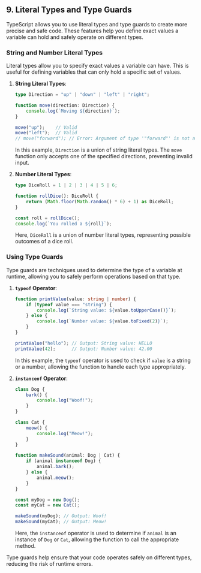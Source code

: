 ## 9. Literal Types and Type Guards

TypeScript allows you to use literal types and type guards to create more precise and safe code. These features help you define exact values a variable can hold and safely operate on different types.

### String and Number Literal Types

Literal types allow you to specify exact values a variable can have. This is useful for defining variables that can only hold a specific set of values.

1. **String Literal Types**:

   ```typescript
   type Direction = "up" | "down" | "left" | "right";

   function move(direction: Direction) {
       console.log(`Moving ${direction}`);
   }

   move("up");    // Valid
   move("left");  // Valid
   // move("forward"); // Error: Argument of type '"forward"' is not assignable to parameter of type 'Direction'.
   ```

   In this example, `Direction` is a union of string literal types. The `move` function only accepts one of the specified directions, preventing invalid input.

2. **Number Literal Types**:

   ```typescript
   type DiceRoll = 1 | 2 | 3 | 4 | 5 | 6;

   function rollDice(): DiceRoll {
       return (Math.floor(Math.random() * 6) + 1) as DiceRoll;
   }

   const roll = rollDice();
   console.log(`You rolled a ${roll}`);
   ```

   Here, `DiceRoll` is a union of number literal types, representing possible outcomes of a dice roll.

### Using Type Guards

Type guards are techniques used to determine the type of a variable at runtime, allowing you to safely perform operations based on that type.

1. **`typeof` Operator**:

   ```typescript
   function printValue(value: string | number) {
       if (typeof value === "string") {
           console.log(`String value: ${value.toUpperCase()}`);
       } else {
           console.log(`Number value: ${value.toFixed(2)}`);
       }
   }

   printValue("hello"); // Output: String value: HELLO
   printValue(42);      // Output: Number value: 42.00
   ```

   In this example, the `typeof` operator is used to check if `value` is a string or a number, allowing the function to handle each type appropriately.

2. **`instanceof` Operator**:

   ```typescript
   class Dog {
       bark() {
           console.log("Woof!");
       }
   }

   class Cat {
       meow() {
           console.log("Meow!");
       }
   }

   function makeSound(animal: Dog | Cat) {
       if (animal instanceof Dog) {
           animal.bark();
       } else {
           animal.meow();
       }
   }

   const myDog = new Dog();
   const myCat = new Cat();

   makeSound(myDog); // Output: Woof!
   makeSound(myCat); // Output: Meow!
   ```

   Here, the `instanceof` operator is used to determine if `animal` is an instance of `Dog` or `Cat`, allowing the function to call the appropriate method.

Type guards help ensure that your code operates safely on different types, reducing the risk of runtime errors.
